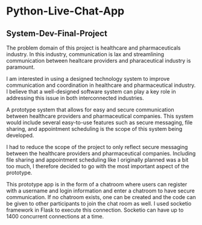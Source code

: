 # Python-Live-Chat-App 

## System-Dev-Final-Project
The problem domain of this project is healthcare and pharmaceuticals industry. In this industry, communication is lax and streamlining communication between healtcare providers and pharaceutical industry is paramount.

I am interested in using a designed technology system to improve communication and coordination in healthcare and pharmaceutical industry. I believe that a well-designed software system can play a key role in addressing this issue in both interconnected industries.

A prototype system that allows for easy and secure communication between healthcare providers and pharmaceutical companies. This system would include several easy-to-use features such as secure messaging, file sharing, and appointment scheduling is the scope of this system being developed.

I had to reduce the scope of the project to only reflect secure messaging between the healthcare providers and pharmaceutical companies. Including file sharing and appointment scheduling like I originally planned was a bit too much, I therefore decided to go with the most important aspect of the prototype. 

This prototype app is in the form of a chatroom where users can register with a username and login information and enter a chatroom to have secure communication. If no chatroom exists, one can be created and the code can be given to other participants to join the chat room as well. I used socketio framework in Flask to execute this connection. Socketio can have up to 1400 concurrent connections at a time. 
